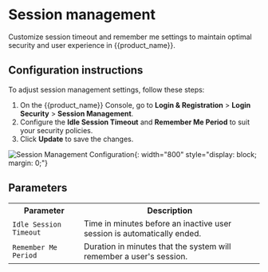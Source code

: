# Session management

Customize session timeout and remember me settings to maintain optimal security and user experience in {{product_name}}.

## Configuration instructions

To adjust session management settings, follow these steps:

1. On the {{product_name}} Console, go to **Login & Registration** > **Login Security** > **Session Management**.
2. Configure the **Idle Session Timeout** and **Remember Me Period** to suit your security policies.
3. Click **Update** to save the changes.

![Session Management Configuration]({{base_path}}/assets/img/guides/account-configurations/session-management.png){: width="800" style="display: block; margin: 0;"}

## Parameters

<table>
  <tr>
    <th>Parameter</th>
    <th>Description</th>
  </tr>
  <tr>
    <td><code>Idle Session Timeout</code></td>
    <td>Time in minutes before an inactive user session is automatically ended.</td>
  </tr>
  <tr>
    <td><code>Remember Me Period</code></td>
    <td>Duration in minutes that the system will remember a user's session.</td>
  </tr>
</table>

